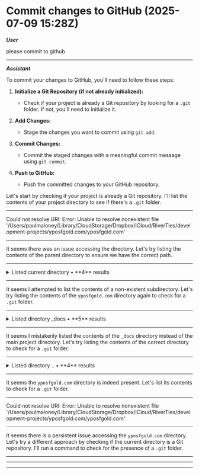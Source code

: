 <!-- Generated by SpecStory -->

# Commit changes to GitHub (2025-07-09 15:28Z)

_**User**_

please commit to github

---

_**Assistant**_

To commit your changes to GitHub, you'll need to follow these steps:

1. **Initialize a Git Repository (if not already initialized):**
   - Check if your project is already a Git repository by looking for a `.git` folder. If not, you'll need to initialize it.

2. **Add Changes:**
   - Stage the changes you want to commit using `git add`.

3. **Commit Changes:**
   - Commit the staged changes with a meaningful commit message using `git commit`.

4. **Push to GitHub:**
   - Push the committed changes to your GitHub repository.

Let's start by checking if your project is already a Git repository. I'll list the contents of your project directory to see if there's a `.git` folder.

---

Could not resolve URI: Error: Unable to resolve nonexistent file '/Users/paulmaloney/Library/CloudStorage/Dropbox/iCloud/RiverTies/development-projects/yposfgold.com/yposfgold.com'

---

It seems there was an issue accessing the directory. Let's try listing the contents of the parent directory to ensure we have the correct path.

---

<details>
            <summary>Listed current directory • **4** results</summary>
        
| Name |
|-------|
| 📄 `.DS_Store` |
| 📁 `_docs` |
| 📁 `.specstory` |
| 📁 `.cursor` |

</details>

---

It seems I attempted to list the contents of a non-existent subdirectory. Let's try listing the contents of the `yposfgold.com` directory again to check for a `.git` folder.

---

<details>
            <summary>Listed directory _docs • **5** results</summary>
        
| Name |
|-------|
| 📄 `Planning_Checklist.md` |
| 📄 `PRD.md` |
| 📄 `Features_List.md` |
| 📄 `Style_Guide.md` |
| 📄 `Tech_Stack.md` |

</details>

---

It seems I mistakenly listed the contents of the `_docs` directory instead of the main project directory. Let's try listing the contents of the correct directory to check for a `.git` folder.

---

<details>
            <summary>Listed directory .. • **4** results</summary>
        
| Name |
|-------|
| 📄 `.DS_Store` |
| 📁 `yposfgold.com` |
| 📁 `tools` |
| 📁 `new-project-video-demo` |

</details>

---

It seems the `yposfgold.com` directory is indeed present. Let's list its contents to check for a `.git` folder.

---

Could not resolve URI: Error: Unable to resolve nonexistent file '/Users/paulmaloney/Library/CloudStorage/Dropbox/iCloud/RiverTies/development-projects/yposfgold.com/yposfgold.com'

---

It seems there is a persistent issue accessing the `yposfgold.com` directory. Let's try a different approach by checking if the current directory is a Git repository. I'll run a command to check for the presence of a `.git` folder.

---



---



---

